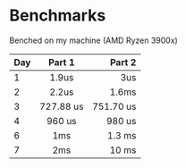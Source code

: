 # Benchmarks

Benched on my machine (AMD Ryzen 3900x)

| Day      |     Part 1    | Part 2     |
|----------|:-------------:|----------: |
| 1        |  1.9us        | 3us        |
| 2        |  2.2us        | 1.6ms      |
| 3        | 727.88 us     | 751.70 us  |
| 4        | 960 us        | 980 us     |
| 6        | 1ms           | 1.3 ms     |
| 7        | 2ms           | 10 ms     |
